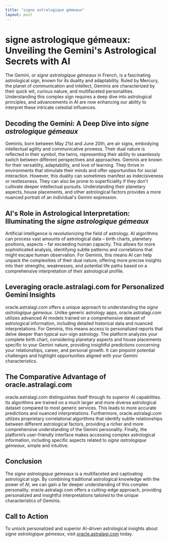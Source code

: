 ```yaml
---
title: "signe astrologique gémeaux"
layout: post
---
```


# signe astrologique gémeaux: Unveiling the Gemini's Astrological Secrets with AI

The Gemini, or *signe astrologique gémeaux* in French, is a fascinating astrological sign, known for its duality and adaptability.  Ruled by Mercury, the planet of communication and intellect, Geminis are characterized by their quick wit, curious nature, and multifaceted personalities.  Understanding this complex sign requires a deep dive into astrological principles, and advancements in AI are now enhancing our ability to interpret these intricate celestial influences.

##  Decoding the Gemini: A Deep Dive into *signe astrologique gémeaux*

Geminis, born between May 21st and June 20th, are air signs, embodying intellectual agility and communicative prowess. Their dual nature is reflected in their symbol, the twins, representing their ability to seamlessly switch between different perspectives and approaches. Geminis are known for their versatility, adaptability, and love of learning.  They thrive in environments that stimulate their minds and offer opportunities for social interaction.  However, this duality can sometimes manifest as indecisiveness or restlessness. They can also be prone to superficiality if they don't cultivate deeper intellectual pursuits.  Understanding their planetary aspects, house placements, and other astrological factors provides a more nuanced portrait of an individual's Gemini expression.

## AI's Role in Astrological Interpretation:  Illuminating the *signe astrologique gémeaux*

Artificial intelligence is revolutionizing the field of astrology.  AI algorithms can process vast amounts of astrological data – birth charts, planetary positions, aspects – far exceeding human capacity. This allows for more sophisticated analysis, identifying subtle patterns and correlations that might escape human observation.  For Geminis, this means AI can help unpack the complexities of their dual nature, offering more precise insights into their strengths, weaknesses, and potential life paths based on a comprehensive interpretation of their astrological profile.


## Leveraging oracle.astralagi.com for Personalized Gemini Insights

oracle.astralagi.com offers a unique approach to understanding the *signe astrologique gémeaux*. Unlike generic astrology apps, oracle.astralagi.com utilizes advanced AI models trained on a comprehensive dataset of astrological information, including detailed historical data and nuanced interpretations.  For Geminis, this means access to personalized reports that delve deeper than typical sun-sign astrology.  The platform analyzes your complete birth chart, considering planetary aspects and house placements specific to your Gemini nature, providing insightful predictions concerning your relationships, career, and personal growth.  It can pinpoint potential challenges and highlight opportunities aligned with your Gemini characteristics.


## The Comparative Advantage of oracle.astralagi.com

oracle.astralagi.com distinguishes itself through its superior AI capabilities. Its algorithms are trained on a much larger and more diverse astrological dataset compared to most generic services.  This leads to more accurate predictions and nuanced interpretations.  Furthermore, oracle.astralagi.com utilizes proprietary correlational algorithms that identify subtle relationships between different astrological factors, providing a richer and more comprehensive understanding of the Gemini personality.  Finally, the platform’s user-friendly interface makes accessing complex astrological information, including specific aspects related to *signe astrologique gémeaux*, simple and intuitive.

## Conclusion

The *signe astrologique gémeaux* is a multifaceted and captivating astrological sign.  By combining traditional astrological knowledge with the power of AI, we can gain a far deeper understanding of this complex personality.  oracle.astralagi.com offers a cutting-edge approach, providing personalized and insightful interpretations tailored to the unique characteristics of Geminis.

## Call to Action

To unlock personalized and superior AI-driven astrological insights about *signe astrologique gémeaux*, visit [oracle.astralagi.com](https://oracle.astralagi.com) today.